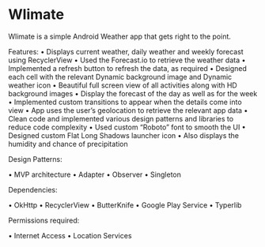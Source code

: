 # Wlimate

Wlimate is a simple Android Weather app that gets right to the point.

Features:
•	Displays current weather, daily weather and weekly forecast using RecyclerView
•	Used the Forecast.io to retrieve the weather data
•	Implemented a refresh button to refresh the data, as required
•	Designed each cell with the relevant Dynamic background image and Dynamic weather icon
•	Beautiful full screen view of all activities along with HD background images
•	Display the forecast of the day as well as for the week
•	Implemented custom transitions to appear when the details come into view
•	App uses the user’s geolocation to retrieve the relevant app data
•	Clean code and implemented various design patterns and libraries to reduce code complexity
•	Used custom “Roboto” font to smooth the UI
•	Designed custom Flat Long Shadows launcher icon
•	Also displays the humidity and chance of precipitation 

Design Patterns:

•	MVP architecture
•	Adapter
•	Observer
•	Singleton

Dependencies:

•	OkHttp
•	RecyclerView
•	ButterKnife
•	Google Play Service
•	Typerlib

Permissions required:

•	Internet Access
•	Location Services

